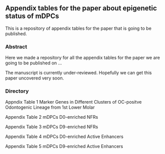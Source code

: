 ## Appendix tables for the paper about epigenetic status of mDPCs

This is a repository of appendix tables for the paper that is going to be published.

### Abstract

Here we made a repository for all the appendix tables for the paper we are going to be published on ...

The manuscript is currently under-reviewed. Hopefully we can get this paper uncovered very soon.

### Directory

Appndix Table 1 Marker Genes in Different Clusters of OC-positve Odontogenic Lineage from 1st Lower Molar


Appendix Table 2 mDPCs D0-enriched NFRs


Appendix Table 3 mDPCs D9-enriched NFRs


Appendix Table 4 mDPCs D0-enriched Active Enhancers


Appendix Table 5 mDPCs D9-enriched Active Enhancers
